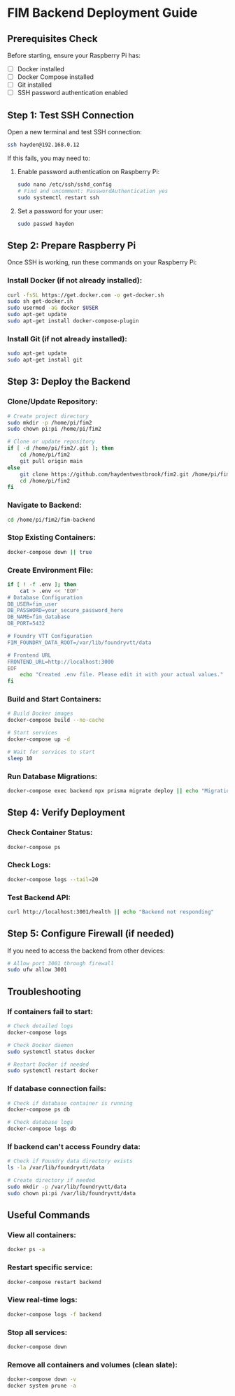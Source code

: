 # FIM Backend Deployment Guide

## Prerequisites Check

Before starting, ensure your Raspberry Pi has:
- [ ] Docker installed
- [ ] Docker Compose installed  
- [ ] Git installed
- [ ] SSH password authentication enabled

## Step 1: Test SSH Connection

Open a new terminal and test SSH connection:

```bash
ssh hayden@192.168.0.12
```

If this fails, you may need to:
1. Enable password authentication on Raspberry Pi:
   ```bash
   sudo nano /etc/ssh/sshd_config
   # Find and uncomment: PasswordAuthentication yes
   sudo systemctl restart ssh
   ```

2. Set a password for your user:
   ```bash
   sudo passwd hayden
   ```

## Step 2: Prepare Raspberry Pi

Once SSH is working, run these commands on your Raspberry Pi:

### Install Docker (if not already installed):
```bash
curl -fsSL https://get.docker.com -o get-docker.sh
sudo sh get-docker.sh
sudo usermod -aG docker $USER
sudo apt-get update
sudo apt-get install docker-compose-plugin
```

### Install Git (if not already installed):
```bash
sudo apt-get update
sudo apt-get install git
```

## Step 3: Deploy the Backend

### Clone/Update Repository:
```bash
# Create project directory
sudo mkdir -p /home/pi/fim2
sudo chown pi:pi /home/pi/fim2

# Clone or update repository
if [ -d /home/pi/fim2/.git ]; then
    cd /home/pi/fim2
    git pull origin main
else
    git clone https://github.com/haydentwestbrook/fim2.git /home/pi/fim2
    cd /home/pi/fim2
fi
```

### Navigate to Backend:
```bash
cd /home/pi/fim2/fim-backend
```

### Stop Existing Containers:
```bash
docker-compose down || true
```

### Create Environment File:
```bash
if [ ! -f .env ]; then
    cat > .env << 'EOF'
# Database Configuration
DB_USER=fim_user
DB_PASSWORD=your_secure_password_here
DB_NAME=fim_database
DB_PORT=5432

# Foundry VTT Configuration
FIM_FOUNDRY_DATA_ROOT=/var/lib/foundryvtt/data

# Frontend URL
FRONTEND_URL=http://localhost:3000
EOF
    echo "Created .env file. Please edit it with your actual values."
fi
```

### Build and Start Containers:
```bash
# Build Docker images
docker-compose build --no-cache

# Start services
docker-compose up -d

# Wait for services to start
sleep 10
```

### Run Database Migrations:
```bash
docker-compose exec backend npx prisma migrate deploy || echo "Migration failed or not needed"
```

## Step 4: Verify Deployment

### Check Container Status:
```bash
docker-compose ps
```

### Check Logs:
```bash
docker-compose logs --tail=20
```

### Test Backend API:
```bash
curl http://localhost:3001/health || echo "Backend not responding"
```

## Step 5: Configure Firewall (if needed)

If you need to access the backend from other devices:

```bash
# Allow port 3001 through firewall
sudo ufw allow 3001
```

## Troubleshooting

### If containers fail to start:
```bash
# Check detailed logs
docker-compose logs

# Check Docker daemon
sudo systemctl status docker

# Restart Docker if needed
sudo systemctl restart docker
```

### If database connection fails:
```bash
# Check if database container is running
docker-compose ps db

# Check database logs
docker-compose logs db
```

### If backend can't access Foundry data:
```bash
# Check if Foundry data directory exists
ls -la /var/lib/foundryvtt/data

# Create directory if needed
sudo mkdir -p /var/lib/foundryvtt/data
sudo chown pi:pi /var/lib/foundryvtt/data
```

## Useful Commands

### View all containers:
```bash
docker ps -a
```

### Restart specific service:
```bash
docker-compose restart backend
```

### View real-time logs:
```bash
docker-compose logs -f backend
```

### Stop all services:
```bash
docker-compose down
```

### Remove all containers and volumes (clean slate):
```bash
docker-compose down -v
docker system prune -a
```

